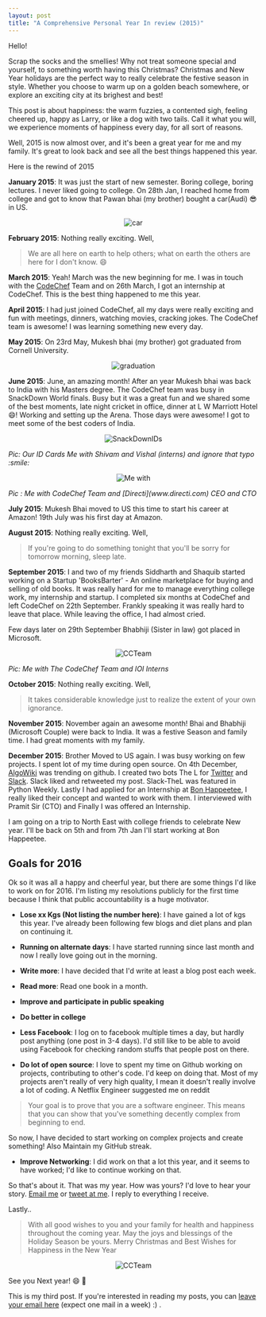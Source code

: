 ```yaml
---
layout: post
title: "A Comprehensive Personal Year In review (2015)"
---
```


Hello!

Scrap the socks and the smellies! Why not treat someone special and yourself, to something worth having this Christmas? Christmas and New Year holidays are the perfect way to really celebrate the festive season in style. Whether you choose to warm up on a golden beach somewhere, or explore an exciting city at its brighest and best!

This post is about happiness: the warm fuzzies, a contented sigh, feeling cheered up, happy as Larry, or like a dog with two tails. Call it what you will, we experience moments of happiness every day, for all sort of reasons.

Well, 2015 is now almost over, and it's been a great year for me and my family. It's great to look back and see all the best things happened this year.

Here is the rewind of 2015


**January 2015**: It was just the start of new semester. Boring college, boring lectures. I never liked going to college. On 28th Jan, I reached home from college and got to know that Pawan bhai  (my brother) bought a car(Audi) :sunglasses: in US. 

<p align="center">
   <img align="centre" src="https://raw.githubusercontent.com/vicky002/vicky002.github.io/master/img/car.jpg" alt="car"/>
</p>



**February 2015**: Nothing really exciting. Well,
 > We are all here on earth to help others; what on earth the others are here for I don't know. :smile:




**March 2015**: Yeah! March was the new beginning for me. I was in touch with the [CodeChef](https://www.codechef.com) Team and on 26th March, I got an internship at CodeChef. This is the best thing happened to me this year.



**April 2015**: I had just joined CodeChef, all my days were really exciting and fun with meetings, dinners, watching movies, cracking jokes. The CodeChef team is awesome! I was learning something new every day.  


**May 2015**: On 23rd May, Mukesh bhai (my brother) got graduated from Cornell University.

<p align="center">
   <img align="centre" src="https://raw.githubusercontent.com/vicky002/vicky002.github.io/master/img/graduation.jpg" alt="graduation"/>
</p>

**June 2015**: June, an amazing month! After an year Mukesh bhai was back to India with his Masters degree. The CodeChef team was busy in SnackDown World finals. Busy but it was a great fun and we shared some of the best moments, late night cricket in office, dinner at L W Marriott Hotel :smile:! Working and setting up the Arena. Those days were awesome! I got to meet some of the best coders of India.

<p align="center">
<img align="centre" src="https://raw.githubusercontent.com/vicky002/vicky002.github.io/master/img/snackdown1.jpg" alt="SnackDownIDs" />
</p>
<i> Pic: Our ID Cards Me with Shivam and Vishal (interns) and ignore that typo :smile: </i>


<p align="center">
<img align="centre" src="https://raw.githubusercontent.com/vicky002/vicky002.github.io/master/img/Snackdown.jpg" alt="Me with" />
</p>
<i>Pic : Me with CodeChef Team and [Directi](www.directi.com) CEO and CTO</i>


**July 2015**: Mukesh Bhai moved to US this time to start his career at Amazon! 19th July was his first day at Amazon.


**August 2015**: Nothing really exciting. Well,
 > If you're going to do something tonight that you'll be sorry for tomorrow morning, sleep late.


**September 2015**: I and two of my friends Siddharth and Shaquib started working on a Startup 'BooksBarter' - An online marketplace for buying and selling of old books. It was really hard for me to manage everything college work, my internship and startup. I completed six months at CodeChef and left CodeChef on 22th September. Frankly speaking it was really hard to leave that place. While leaving the office, I had almost cried. 


Few days later on 29th September Bhabhiji (Sister in law) got placed in Microsoft. 

<p align="center">
<img align="centre" src="https://raw.githubusercontent.com/vicky002/vicky002.github.io/master/img/ccteam.jpg" alt="CCTeam" />
</p>
<i>Pic: Me with The CodeChef Team and IOI Interns </i> 




**October 2015**: Nothing really exciting. Well,
 > It takes considerable knowledge just to realize the extent of your own ignorance.


**November 2015**: November again an awesome month! Bhai and Bhabhiji (Microsoft Couple) were back to India. It was a festive Season and family time. I had great moments with my family.


**December 2015**: Brother Moved to US again. I was busy working on few projects. I spent lot of my time during open source. On 4th December, [AlgoWiki](https://github.com/vicky002/AlgoWiki) was trending on github. I created two bots The L for [Twitter](https://twitter.com/The_L__) and [Slack](https://github.com/vicky002/slack-thel). Slack liked and retweeted my post. Slack-TheL was featured in Python Weekly. Lastly I had applied for an Internship at [Bon Happeetee](http://www.bonhappetee.com/), I really liked their concept and wanted to work with them. I interviewed with Pramit Sir (CTO) and Finally I was offered an Internship. 


I am going on a trip to North East with college friends to celebrate New year. I'll be back on 5th and from 7th Jan I'll start working at Bon Happeetee.


## Goals for 2016


Ok so it was all a happy and cheerful year, but there are some things I'd like to work on for 2016. I'm listing my resolutions publicly for the first time because I think that public accountability is a huge motivator.


- **Lose xx Kgs (Not listing the number here)**: I have gained a lot of kgs this year. I've already been following few blogs and diet plans and plan on continuing it.


- **Running on alternate days**: I have started running since last month and now I really love going out in the morning.


- **Write more**: I have decided that I'd write at least a blog post each week. 


- **Read more**: Read one book in a month.


- **Improve and participate in public speaking**


- **Do better in college**


- **Less Facebook**: I log on to facebook multiple times a day, but hardly post anything (one post in 3-4 days). I'd still like to be able to avoid using Facebook for checking random stuffs that people post on there.


- **Do lot of open source**: I love to spent my time on Github working on projects, contributing to other's code. I'd keep on doing that. Most of my projects aren't really of very high quality, I mean it doesn't really involve a lot of coding. 
A Netflix Engineer suggested me on reddit 
> Your goal is to prove that you are a software engineer. This means that you can show that you've something decently complex from beginning to end. 

 So now, I have decided to start working on complex projects and create something! Also Maintain my GitHub streak.

- **Improve Networking**: I did work on that a lot this year, and it seems to have worked; I'd like to continue working on that.


So that's about it. That was my year. How was yours? I'd love to hear your story. [Email me](tvicky002+git@gmail.com) or [tweet at me](https://twitter.com/vikesh002). I reply to everything I receive.


Lastly..


> With all good wishes
to you and your family
for health and happiness
throughout the coming year.
May the joys and blessings
of the Holiday Season be yours.
Merry Christmas and Best Wishes
for Happiness in the New Year

<p align="center">
<img align="centre" src="https://raw.githubusercontent.com/vicky002/vicky002.github.io/master/img/newyear.jpg" alt="CCTeam" />
</p>

See you Next year! :smile: :beers:




This is my third post. If you're interested in reading my posts, you can [leave your email here](http://eepurl.com/bIgxHz) (expect one mail in a week) :) .
